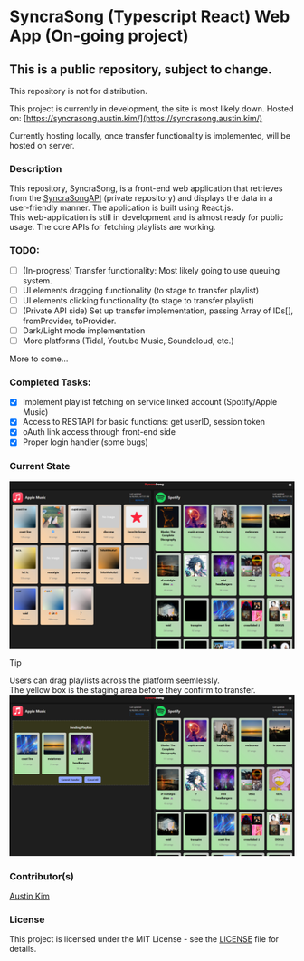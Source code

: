 # SyncraSong (Typescript React) Web App (On-going project)
## This is a public repository, subject to change.
This repository is not for distribution.

This project is currently in development, the site is most likely down.
Hosted on: [https://syncrasong.austin.kim/](https://syncrasong.austin.kim/)

Currently hosting locally, once transfer functionality is implemented, will be hosted on server.

### Description
This repository, SyncraSong, is a front-end web application that retrieves from the [SyncraSongAPI](https://github.com/austinkimchi/SyncraSongAPI) (private repository) and displays the data in a user-friendly manner. The application is built using React.js. <br>
This web-application is still in development and is almost ready for public usage.
The core APIs for fetching playlists are working.

### TODO:
- [ ] (In-progress) Transfer functionality: Most likely going to use queuing system.
- [ ] UI elements dragging functionality (to stage to transfer playlist)
- [ ] UI elements clicking functionality (to stage to transfer playlist)
- [ ] (Private API side) Set up transfer implementation, passing Array of IDs[], fromProvider, toProvider.
- [ ] Dark/Light mode implementation
- [ ] More platforms (Tidal, Youtube Music, Soundcloud, etc.)

More to come...

### Completed Tasks:
- [x] Implement playlist fetching on service linked account (Spotify/Apple Music)
- [x] Access to RESTAPI for basic functions: get userID, session token
- [x] oAuth link access through front-end side
- [x] Proper login handler (some bugs)

### Current State
<!-- image at ./src/assets/images/Screenshot 2024-12-29 222231.png-->
![Current State](./src/assets/images/SyncraSong_home.png)

>[!Tip]
> Users can drag playlists across the platform seemlessly. <br/>
> The yellow box is the staging area before they confirm to transfer.
![Current State](./src/assets/images/SyncraSong_pending.png)

### Contributor(s)
[Austin Kim](https://github.com/austinkimchi)

### License
This project is licensed under the MIT License - see the [LICENSE](LICENSE) file for details.
